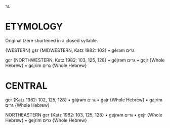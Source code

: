 גר

ETYMOLOGY
===========
Original tzere shortened in a closed syllable.

{WESTERN}
gɛr {MIDWESTERN, Katz 1982: 103}
	•	gḗrəm גרים

gɛr {NORTHWESTERN, Katz 1982: 103, 125, 128}
	•	géjrəm גרים
	•	gɛjr {Whole Hebrew}
	•	gɛjrim גרים {Whole Hebrew}

CENTRAL
========

gɛr {Katz 1982: 102, 125, 128}
	•	gájrəm גרים
	•	gajr {Whole Hebrew}
	•	gajrim גרים {Whole Hebrew}

NORTHEASTERN
gɛr {Katz 1982: 103, 125, 128}
	•	géjrəm גרים
	•	gejr {Whole Hebrew}
	•	gejrim גרים {Whole Hebrew}
